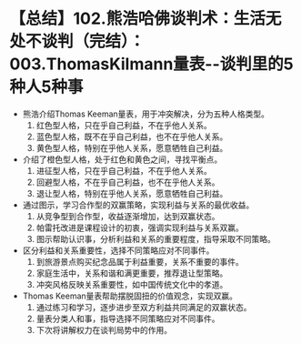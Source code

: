 # 【总结】102.熊浩哈佛谈判术：生活无处不谈判（完结）：003.ThomasKilmann量表--谈判里的5种人5种事

-   熊浩介绍Thomas Keeman量表，用于冲突解决，分为五种人格类型。
    1.  红色型人格，只在乎自己利益，不在乎他人关系。
    2.  蓝色型人格，既不在乎自己利益，也不在乎他人关系。
    3.  黄色型人格，特别在乎他人关系，愿意牺牲自己利益。
-   介绍了橙色型人格，处于红色和黄色之间，寻找平衡点。
    1.  进征型人格，只在乎自己利益，不在乎他人关系。
    2.  回避型人格，不在乎自己利益，也不在乎他人关系。
    3.  退让型人格，特别在乎他人关系，愿意牺牲自己利益。
-   通过图示，学习合作型的双赢策略，实现利益与关系的最优收益。
    1.  从竞争型到合作型，收益逐渐增加，达到双赢状态。
    2.  帕雷托改进是课程设计的初衷，强调实现利益与关系双赢。
    3.  图示帮助认识事，分析利益和关系的重要程度，指导采取不同策略。
-   区分利益和关系重要性，选择不同策略应对不同事件。
    1.  到旅游景点购买纪念品属于利益重要，关系不重要的事件。
    2.  家庭生活中，关系和谐和满更重要，推荐退让型策略。
    3.  冲突风格反映关系重要性，如中国传统文化中的孝道。
-   Thomas Keeman量表帮助摆脱固扭的价值观念，实现双赢。
    1.  通过练习和学习，逐步进步至双方利益共同满足的双赢状态。
    2.  量表分类人和事，指导选择不同策略应对不同事件。
    3.  下次将讲解权力在谈判局势中的作用。